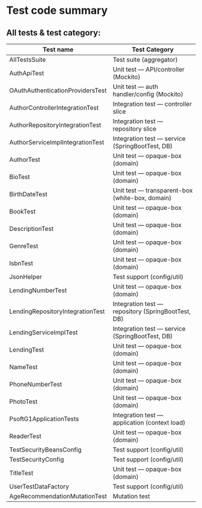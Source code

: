 # Test code summary

## All tests & test category:

| Test name                        | Test Category                                      |
|----------------------------------|----------------------------------------------------|
| AllTestsSuite                    | Test suite (aggregator)                            |
| AuthApiTest                      | Unit test — API/controller (Mockito)               |
| OAuthAuthenticationProvidersTest | Unit test — auth handler/config (Mockito)          |
| AuthorControllerIntegrationTest  | Integration test — controller slice                |
| AuthorRepositoryIntegrationTest  | Integration test — repository slice                |
| AuthorServiceImplIntegrationTest | Integration test — service (SpringBootTest, DB)    |
| AuthorTest                       | Unit test — opaque-box (domain)                    |
| BioTest                          | Unit test — opaque-box (domain)                    |
| BirthDateTest                    | Unit test — transparent-box (white-box, domain)    |
| BookTest                         | Unit test — opaque-box (domain)                    |
| DescriptionTest                  | Unit test — opaque-box (domain)                    |
| GenreTest                        | Unit test — opaque-box (domain)                    |
| IsbnTest                         | Unit test — opaque-box (domain)                    |
| JsonHelper                       | Test support (config/util)                         |
| LendingNumberTest                | Unit test — opaque-box (domain)                    |
| LendingRepositoryIntegrationTest | Integration test — repository (SpringBootTest, DB) |
| LendingServiceImplTest           | Integration test — service (SpringBootTest, DB)    |
| LendingTest                      | Unit test — opaque-box (domain)                    |
| NameTest                         | Unit test — opaque-box (domain)                    |
| PhoneNumberTest                  | Unit test — opaque-box (domain)                    |
| PhotoTest                        | Unit test — opaque-box (domain)                    |
| PsoftG1ApplicationTests          | Integration test — application (context load)      |
| ReaderTest                       | Unit test — opaque-box (domain)                    |
| TestSecurityBeansConfig          | Test support (config/util)                         |
| TestSecurityConfig               | Test support (config/util)                         |
| TitleTest                        | Unit test — opaque-box (domain)                    |
| UserTestDataFactory              | Test support (config/util)                         |
| AgeRecommendationMutationTest    | Mutation test                                      |
